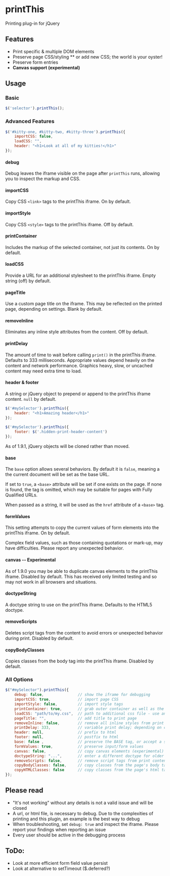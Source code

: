 # printThis
Printing plug-in for jQuery

## Features
* Print specific & multiple DOM elements
* Preserve page CSS/styling
** or add new CSS; the world is your oyster!
* Preserve form entries
* **Canvas support (experimental)**

## Usage
### Basic
```javascript
$('selector').printThis();
```

### Advanced Features
```javascript
$('#kitty-one, #kitty-two, #kitty-three').printThis({
    importCSS: false,
    loadCSS: "",
    header: "<h1>Look at all of my kitties!</h1>"
});
```

#### debug
Debug leaves the iframe visible on the page after `printThis` runs, allowing you to inspect the markup and CSS.

#### importCSS
Copy CSS `<link>` tags to the printThis iframe. On by default.

#### importStyle
Copy CSS `<style>` tags to the printThis iframe. Off by default.

#### printContainer
Includes the markup of the selected container, not just its contents. On by default.

#### loadCSS
Provide a URL for an additional stylesheet to the printThis iframe. Empty string (off) by default.

#### pageTitle
Use a custom page title on the iframe. This may be reflected on the printed page, depending on settings. Blank by default.

#### removeInline
Eliminates any inline style attributes from the content. Off by default.

#### printDelay
The amount of time to wait before calling `print()` in the printThis iframe. Defaults to 333 milliseconds.
Appropriate values depend heavily on the content and network performance. Graphics heavy, slow, or uncached content may need extra time to load.

#### header & footer
A string or jQuery object to prepend or append to the printThis iframe content. `null` by default.

```javascript
$('#mySelector').printThis({
    header: "<h1>Amazing header</h1>"
});
 
$('#mySelector').printThis({
    footer: $('.hidden-print-header-content')
});
```

As of 1.9.1, jQuery objects will be cloned rather than moved.

#### base
The `base` option allows several behaviors.
By default it is `false`, meaning a the current document will be set as the base URL.  

If set to `true`, a `<base>` attribute will be set if one exists on the page. 
If none is found, the tag is omitted, which may be suitable for pages with Fully Qualified URLs.

When passed as a string, it will be used as the `href` attribute of a `<base>` tag.

#### formValues
This setting attempts to copy the current values of form elements into the printThis iframe. On by default.

Complex field values, such as those containing quotations or mark-up, may have difficulties. Please report any unexpected behavior.

#### canvas -- Experimental
As of 1.9.0 you may be able to duplicate canvas elements to the printThis iframe. Disabled by default.
This has received only limited testing and so may not work in all browsers and situations.

#### doctypeString
A doctype string to use on the printThis iframe. Defaults to the HTML5 doctype.

#### removeScripts
Deletes script tags from the content to avoid errors or unexpected behavior during print. Disabled by default.

#### copyBodyClasses
Copies classes from the body tag into the printThis iframe. Disabled by default.

### All Options
```javascript
$("#mySelector").printThis({
    debug: false,               // show the iframe for debugging
    importCSS: true,            // import page CSS
    importStyle: false,         // import style tags
    printContainer: true,       // grab outer container as well as the contents of the selector
    loadCSS: "path/to/my.css",  // path to additional css file - use an array [] for multiple
    pageTitle: "",              // add title to print page
    removeInline: false,        // remove all inline styles from print elements
    printDelay: 333,            // variable print delay; depending on complexity a higher value may be necessary
    header: null,               // prefix to html
    footer: null,               // postfix to html
    base: false ,               // preserve the BASE tag, or accept a string for the URL
    formValues: true,           // preserve input/form values
    canvas: false,              // copy canvas elements (experimental)
    doctypeString: "...",       // enter a different doctype for older markup
    removeScripts: false,       // remove script tags from print content
    copyBodyClasses: false,     // copy classes from the page's body tag
    copyHTMLClasses: false      // copy classes from the page's html tag
});
```

## Please read
* "It's not working" without any details is not a valid issue and will be closed
* A url, or html file, is necessary to debug. Due to the complexities of printing and this plugin, an example is the best way to debug
* When troubleshooting, set `debug: true` and inspect the iframe. Please report your findings when reporting an issue
* Every user should be active in the debugging process

## ToDo:
* Look at more efficient form field value persist
* Look at alternative to setTimeout ($.deferred?)
              


